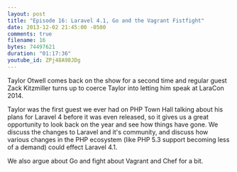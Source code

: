 ```yaml
---
layout: post
title: "Episode 16: Laravel 4.1, Go and the Vagrant Fistfight"
date: 2013-12-02 21:45:00 -0500
comments: true
filename: 16
bytes: 74497621
duration: "01:17:36"
youtube_id: ZPj48A98JDg
---
```


Taylor Otwell comes back on the show for a second time and regular guest Zack Kitzmiller turns up to coerce Taylor
into letting him speak at LaraCon 2014.

Taylor was the first guest we ever had on PHP Town Hall talking about his plans for Laravel 4 before it was even released, so it gives us a great opportunity to look back on the year and see how things have gone. We discuss the changes to Laravel and it's community, and discuss how various changes in the PHP ecosystem (like PHP 5.3 support becoming less of a demand) could effect Laravel 4.1.

We also argue about Go and fight about Vagrant and Chef for a bit.
